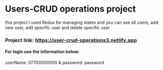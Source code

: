 # Users-CRUD operations project
 this project I used Redux for managing states and you can see all users, add new user, edit specific user and delete specific user

### Project link: https://user-crud-operations3.netlify.app

#### For login use the information below:
userName: 07700000000 &  password: password
